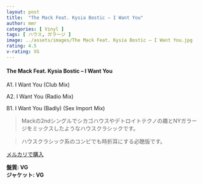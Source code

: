 ```yaml
---
layout: post
title:  "The Mack Feat. Kysia Bostic – I Want You"
author: mmr
categories: [ Vinyl ]
tags: [ ハウス, ガラージ ]
image: ../assets/images/The Mack Feat. Kysia Bostic – I Want You.jpg
rating: 4.5
v-rating: VG
---
```


#### The Mack Feat. Kysia Bostic – I Want You

A1. I Want You (Club Mix)

A2. I Want You (Radio Mix)

B1. I Want You (Badly) (Sex Import Mix)

> Mackの2ndシングルでシカゴハウスやデトロイトテクノの趣とNYガラージをミックスしたようなハウスクラシックです。

> ハウスクラシック系のコンピでも時折耳にする必聴版です。



[メルカリで購入](https://jp.mercari.com/item/m71677378278)


<div class="mt-4 mb-4 d-flex align-items-center">
<strong class="mr-1">盤質: VG</strong>
</div>
<div class="mt-4 mb-4 d-flex align-items-center">
<strong class="mr-1">ジャケット: VG</strong>
</div>
